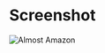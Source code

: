 # Screenshot

![Almost Amazon](https://user-images.githubusercontent.com/51214463/75283574-bdf93600-57d8-11ea-9479-8173f5195355.PNG)